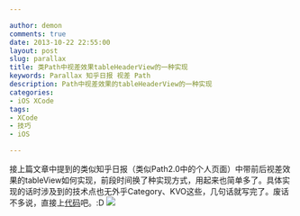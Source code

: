 ```yaml
---

author: demon
comments: true
date: 2013-10-22 22:55:00
layout: post
slug: parallax
title: 类Path中视差效果tableHeaderView的一种实现
keywords: Parallax 知乎日报 视差 Path
description: Path中视差效果的tableHeaderView的一种实现
categories:
- iOS XCode 
tags:
- XCode
- 技巧
- iOS

---
```

接上篇文章中提到的类似知乎日报（类似Path2.0中的个人页面）中带前后视差效果的tableView如何实现，前段时间换了种实现方式，用起来也简单多了。具体实现的话时涉及到的技术点也无外乎Category、KVO这些，几句话就写完了。废话不多说，直接上[代码](https://github.com/demon1105/NTParallaxView)吧。:D
![](https://raw.github.com/demon1105/ImagesLib/master/demo_parallaxview.gif)
